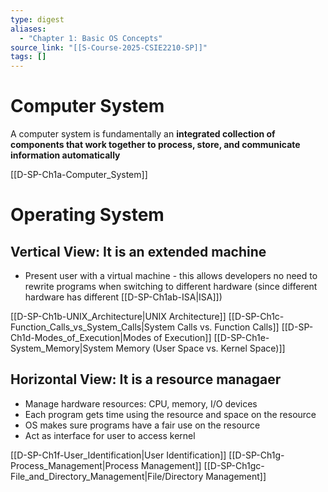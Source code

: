 ```yaml
---
type: digest
aliases:
  - "Chapter 1: Basic OS Concepts"
source_link: "[[S-Course-2025-CSIE2210-SP]]"
tags: []
---
```

# Computer System

A computer system is fundamentally an **integrated collection of components that work together to process, store, and communicate information automatically**

[[D-SP-Ch1a-Computer_System]]

# Operating System
## Vertical View: It is an extended machine

- Present user with a virtual machine - this allows developers no need to rewrite programs when switching to different hardware (since different hardware has different [[D-SP-Ch1ab-ISA|ISA]])

[[D-SP-Ch1b-UNIX_Architecture|UNIX Architecture]]
[[D-SP-Ch1c-Function_Calls_vs_System_Calls|System Calls vs. Function Calls]]
[[D-SP-Ch1d-Modes_of_Execution|Modes of Execution]]
[[D-SP-Ch1e-System_Memory|System Memory (User Space vs. Kernel Space)]]

## Horizontal View: It is a resource managaer

- Manage hardware resources: CPU, memory, I/O devices
- Each program gets time using the resource and space on the resource
- OS makes sure programs have a fair use on the resource
- Act as interface for user to access kernel

[[D-SP-Ch1f-User_Identification|User Identification]]
[[D-SP-Ch1g-Process_Management|Process Management]]
[[D-SP-Ch1gc-File_and_Directory_Management|File/Directory Management]]